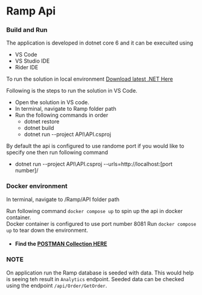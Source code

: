 # Ramp Api

### Build and Run  
The application is developed in dotnet core 6 and it can be execuited using 
* VS Code 
* VS Studio IDE 
* Rider IDE

To run the solution in local environment [Download latest .NET Here](https://dotnet.microsoft.com/en-us/download|)

Following is the steps to run the solution in VS Code.
* Open the solution in VS code.
* In terminal, navigate to Ramp folder path 
* Run the following commands in order 
  * dotnet restore
  * dotnet build
  * dotnet run --project API\API.csproj

By default the api is configured to use randome port if you would like to specify one then run following command

* dotnet run --project API\API.csproj --urls=http://localhost:[port number]/

### Docker environment 

In terminal, navigate to /Ramp/API folder path

Run following command `docker compose up` to spin up the api in  docker container. \
Docker container is configured to use port number 8081
Run  `docker compose up` to tear down the environment.

* #### Find the [POSTMAN Collection HERE](https://www.postman.com/collections/53191069f1cfb67e81fc)

### NOTE
On application run the Ramp database is seeded with data. This would help is seeing teh result in `Analytics` endpoint.
Seeded data can be checked using the endpoint `/api/Order/GetOrder`. 